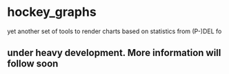# hockey_graphs
yet another set of tools to render charts based on statistics from (P-)DEL
fo
## under heavy development. More information will follow soon
